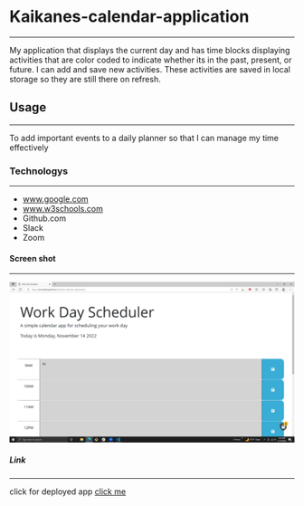 # Kaikanes-calendar-application
***
My application that displays the current day and has time blocks displaying activities that are color coded to indicate whether its in the past, present, or future. I can add and save new activities. These activities are saved in local storage so they are still there on refresh.
## Usage
***
To add important events to a daily planner so that I can manage my time effectively
### Technologys
***
* www.google.com
* www.w3schools.com
* Github.com
* Slack
* Zoom
#### Screen shot
***
![image](./assets/images/Screenshot.png)
##### Link
***
click for deployed app
[click me](https://lacnoskillz.github.io/Kaikanes-calendar-application/)